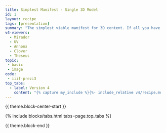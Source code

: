```yaml
---
title: Simplest Manifest - Single 3D Model
id: 1
layout: recipe
tags: [presentation]
summary: "The simplest viable manifest for 3D content. If all you have for an object is one model on the web and a label, this pattern turns it into a IIIF Presentation resource."
v4-viewers:  
  - Mirador
  - UV
  - Annona
  - Clover
  - Theseus
topic: 
 - basic
 - image
code:
 - iiif-prezi3
top_tabs:
  - label: Version 4
    content: "{% capture my_include %}{%- include_relative v4/recipe.md version='4' -%}{% endcapture %}{{ my_include | markdownify }}"
---
```


{{ theme.block-center-start }}

{% include blocks/tabs.html  tabs=page.top_tabs %}

{{ theme.block-end }}
<script>
  if (!window.location.hash) {
    let el = document.getElementById("version-4-heading");
    el.className += " is-active";
  }  
</script>